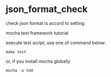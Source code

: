 # json_format_check

check json format is accord to setting 

mocha test framework tutorial


execute test script, use one of command below:

```
make test
```

or, if you install mocha globally 
```
mocha -u tdd
```
